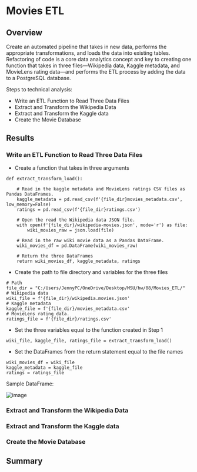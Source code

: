 # Movies ETL

## Overview
Create an automated pipeline that takes in new data, performs the appropriate transformations, and loads the data into existing tables. Refactoring of code is a core data analytics concept and key to creating one function that takes in three files—Wikipedia data, Kaggle metadata, and MovieLens rating data—and performs the ETL process by adding the data to a PostgreSQL database.

Steps to technical analysis:
- Write an ETL Function to Read Three Data Files
- Extract and Transform the Wikipedia Data
- Extract and Transform the Kaggle data
- Create the Movie Database

## Results

### Write an ETL Function to Read Three Data Files

- Create a function that takes in three arguments

```
def extract_transform_load():
    
    # Read in the kaggle metadata and MovieLens ratings CSV files as Pandas DataFrames.
    kaggle_metadata = pd.read_csv(f'{file_dir}movies_metadata.csv', low_memory=False)
    ratings = pd.read_csv(f'{file_dir}ratings.csv')

    # Open the read the Wikipedia data JSON file.
    with open(f'{file_dir}/wikipedia-movies.json', mode='r') as file: 
        wiki_movies_raw = json.load(file)
    
    # Read in the raw wiki movie data as a Pandas DataFrame.
    wiki_movies_df = pd.DataFrame(wiki_movies_raw)
    
    # Return the three DataFrames
    return wiki_movies_df, kaggle_metadata, ratings
```

- Create the path to file directory and variables for the three files

```
# Path
file_dir = "C:/Users/JennyPC/OneDrive/Desktop/MSU/hw/08/Movies_ETL/"
# Wikipedia data
wiki_file = f'{file_dir}/wikipedia.movies.json'
# Kaggle metadata
kaggle_file = f'{file_dir}/movies_metadata.csv'
# MovieLens rating data.
ratings_file = f'{file_dir}/ratings.csv'
```

- Set the three variables equal to the function created in Step 1
```
wiki_file, kaggle_file, ratings_file = extract_transform_load()
```

- Set the DataFrames from the return statement equal to the file names
```
wiki_movies_df = wiki_file
kaggle_metadata = kaggle_file
ratings = ratings_file
```

Sample DataFrame:

![image](https://user-images.githubusercontent.com/67409852/152742511-f8310f0e-dc18-4ffe-9ef5-629a105c89a9.png)

### Extract and Transform the Wikipedia Data

### Extract and Transform the Kaggle data

### Create the Movie Database

## Summary
